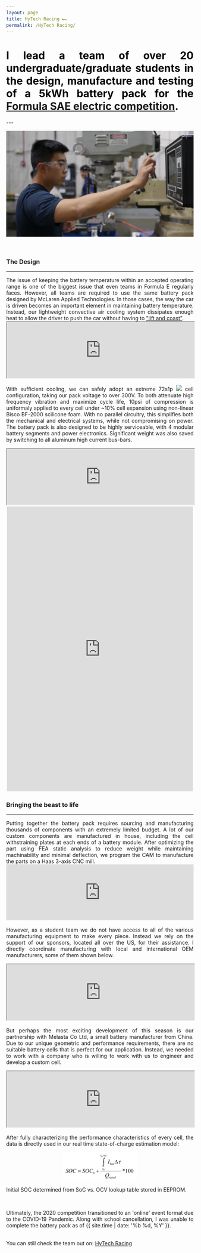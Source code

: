 ```yaml
---
layout: page
title: HyTech Racing 🏎
permalink: /HyTech Racing/
---
```


<script>
function resizeIframe(obj) {
  obj.style.height = obj.contentWindow.document.body.scrollHeight + 'px';
}
</script>

<h1 style="color: #5e9ca0; text-align: justify;"><span style="color: #000000;">
  I lead a team of over 20 undergraduate/graduate students in the design, manufacture and testing of a 5kWh battery pack
  for the <a href="https://www.sae.org/attend/student-events/formula-sae-electric/about">Formula SAE electric competition</a>.
</span></h1>
---
<br />

<p align="center">
  <img width="auto" height="auto" src="/assets/photo30.JPG">
</p>

<br />


### The Design
---
<div align="justify">
The issue of keeping the battery temperature within an accepted operating range is one of the biggest issue that even teams in Formula E regularly faces.
However, all teams are required to use the same battery pack designed by McLaren Applied Technologies.
In those cases, the way the car is driven becomes an important element in maintaining battery temperature.
Instead, our lightweight convective air cooling system dissipates enough heat to allow the driver to push the car without having to <a href="https://www.formula1.com/en/latest/article.a-beginners-guide-to-f1-slang.1Pg6tvGZ2y7u4KAnc8WXGl.html">"lift and coast"</a>.
<br />


<iframe src="https://masteranson.github.io/jekyll-slideshow/slides/my-pics4.html" width="100%" scrolling="no" border="0" onload="resizeIframe(this)"></iframe>


With sufficient cooling, we can safely adopt an extreme 72s1p <img width="auto" height="auto" src="https://render.githubusercontent.com/render/math?math=LiCoO_%7B2%7D"> cell configuration, taking our pack voltage to over 300V.
To both attenuate high frequency vibration and maximize cycle life, 10psi of compression is uniformaly applied to every cell under ~10% cell expansion using non-linear Bisco BF-2000 scilicone foam.
With no parallel circuitry, this simplifies both the mechanical and electrical systems, while not compromising on power.
The battery pack is also designed to be highly serviceable, with 4 modular battery segments and power electronics. Significant weight was also saved by switching to all aluminum high current bus-bars.
</div>

<iframe src="https://masteranson.github.io/jekyll-slideshow/slides/my-pics5.html" width="100%" scrolling="no" border="0" onload="resizeIframe(this)"></iframe>


<center>
  <iframe src="https://www.facebook.com/plugins/post.php?href=https%3A%2F%2Fwww.facebook.com%2FHyTechRacing%2Fposts%2F2506645326071881&width=500"
width="500" height="764" style="border:none;overflow:hidden" scrolling="no" frameborder="0" allowTransparency="true" allow="encrypted-media"></iframe>
</center>



### Bringing the beast to life
---
<div align="justify">
Putting together the battery pack requires sourcing and manufacturing thousands of components with an extremely limited budget.
A lot of our custom components are manufactured in house, including the cell withstraining plates at each ends of a battery module. After optimizing the part using FEA static analysis
 to reduce weight while maintaining machinability and minimal deflection, we program the CAM to manufacture the parts on a Haas 3-axis CNC mill. <br />

<iframe src="https://masteranson.github.io/jekyll-slideshow/slides/my-pics6.html" width="100%" scrolling="no" style="border: none;" onload="resizeIframe(this)"></iframe>

<br />

However, as a student team we do not have access to all of the various manufacturing equipment to make every piece. Instead we rely on the support of our sponsors, located
all over the US, for their assistance. I directly coordinate manufacturing with local and international OEM manufacturers, some of them shown below. <br />
<iframe src="https://masteranson.github.io/jekyll-slideshow/slides/my-pics2.html" width="100%" scrolling="no" border="0" onload="resizeIframe(this)"></iframe>

<br />

But perhaps the most exciting development of this season is our partnership with Melasta Co Ltd, a small battery manufacturer from China. Due to our unique geometric and performance requirements,
there are no suitable battery cells that is perfect for our application. Instead, we needed to work with a company who is willing to work with us to engineer and develop a custom cell. <br />
<iframe src="https://masteranson.github.io/jekyll-slideshow/slides/my-pics1.html" width="100%" scrolling="no" border="0" onload="resizeIframe(this)"></iframe>

After fully characterizing the performance characteristics of every cell, the data is directly used in our real time state-of-charge estimation model:

<p align="center">
  <img width="200" height="auto" src="/assets/photo35.png">
    <figcaption>Initial SOC determined from SoC vs. OCV lookup table stored in EEPROM.</figcaption>
</p>


<br />

Ultimately, the 2020 competition transitioned to an 'online' event format due to the COVID-19 Pandemic.
Along with school cancellation, I was unable to complete the battery pack as of {{ site.time | date: '%b %d, %Y' }}. <br />

<br />
You can still check the team out on: <a href="http://hytechracing.gatech.edu">HyTech Racing</a>


</div>
